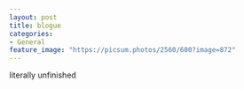 ```yaml
---
layout: post
title: blogue
categories:
- General
feature_image: "https://picsum.photos/2560/600?image=872"
---
```


literally unfinished
